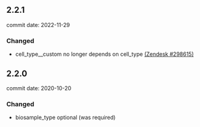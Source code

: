 ## 2.2.1

commit date: 2022-11-29

### Changed

* cell_type__custom no longer depends on cell_type [\(Zendesk #298615\)]

[\(Zendesk #298615\)]: https://broadinstitute.zendesk.com/agent/tickets/298615

## 2.2.0

commit date: 2020-10-20

### Changed

* biosample_type optional (was required)
